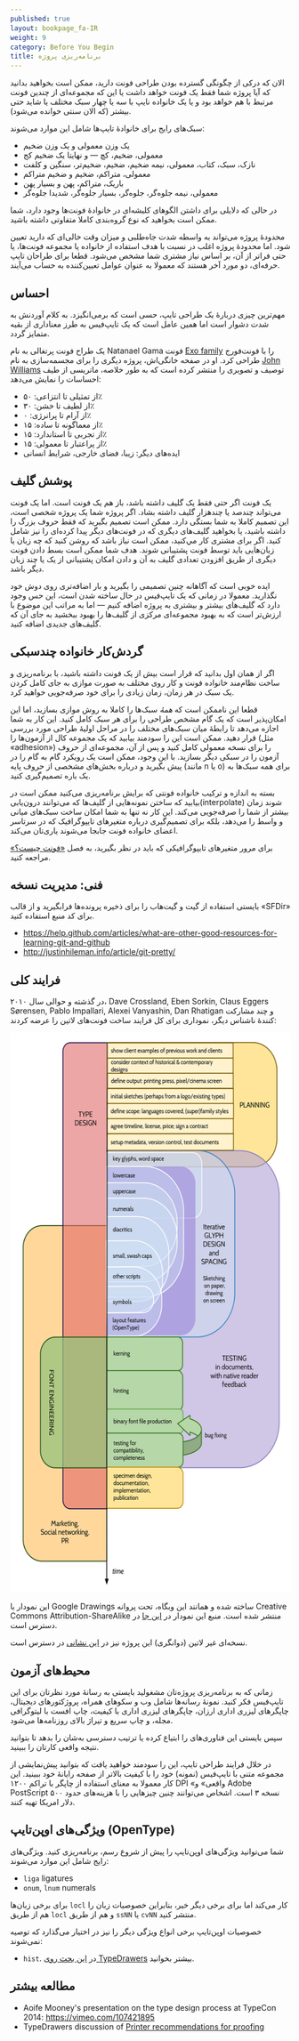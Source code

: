 ```yaml
---
published: true
layout: bookpage_fa-IR
weight: 9
category: Before You Begin
title: برنامه‌ریزی پروژه
---
```


الان که درکی از چگونگی گسترده بودن طراحی فونت دارید،
ممکن است بخواهید بدانید که آیا پروژه شما فقط یک فونت خواهد داشت
یا این که مجموعه‌ای از چندین فونت مرتبط با هم خواهد بود
و یا یک خانواده نایپ با سه یا چهار سبک مختلف یا شاید حتی بیشتر (که الان سنتی خوانده می‌شود).

سبک‌های رایج برای خانوادهٔ تایپ‌ها شامل این موارد می‌شوند:
* یک وزن معمولی و یک وزن ضخیم
* معمولی، ضخیم، کچ &mdash; و نهایتا یک ضخیم کج
* نازک، سبک، کتاب، معمولی، نیمه ضخیم، ضخیم، ضخیم‌تر، سنگین و کلفت
* معمولی، متراکم، ضخیم و ضخیم متراکم
* باریک، متراکم، پهن و بسیار پهن
* معمولی، نیمه جلوه‌گر، جلوه‌گر، بسیار جلوه‌گر، شدیدا جلوه‌گر

در حالی که دلایلی برای داشتن الگوهای کلیشه‌ای در خانوادهٔ فونت‌ها وجود دارد، شما ممکن است بخواهید که نوع گروه‌بندی کاملا متفاوتی داشته باشید.

محدودهٔ پروژه می‌تواند به واسطه شدت جاه‌طلبی و میزان وقت خالی‌ای که دارید تعیین شود.
اما محدودهٔ پروژه اغلب در نسبت با هدف استفاده از خانواده یا مجموعه فونت‌ها،
یا حتی فراتر از آن،
بر اساس نیاز مشتری شما مشخص می‌شود.
قطعا برای طراحان تایپ حرفه‌ای، دو مورد آخر هستند که معمولا به عنوان عوامل تعیین‌کننده به حساب می‌آیند.

## احساس

مهم‌ترین چیزی دربارهٔ یک طراحی تایپ، حسی است که برمی‌انگیزد.
به کلام آوردنش به شدت دشوار است اما همین عامل است که یک تایپ‌فیس به طرز معناداری از بقیه متمایز گردد.

یک طراح فونت پرتغالی به نام Natanael Gama فونت
[Exo family](https://www.google.com/fonts/specimen/Exo)
را با فونت‌فورج طراحی کرد.
او در صفحه خانگی‌اش، پروژه دیگری را برای مجسمه‌سازی به نام
[John Williams](http://ndiscovered.com/john-williams/)
توصیف و تصویری را منتشر کرده است که به طور خلاصه، ماتریسی از طیف احساسات را نمایش می‌دهد:

* از تمثیلی تا انتزاعی: ۵۰٪
* از لطیف تا خشن: ۳۰٪
* از آرام تا پرانرژی: ۰٪
* از معماگونه تا ساده: ۱۵٪
* از تجربی تا استاندارد: ۱۵٪
* از پراعتبار تا معمولی: ۱۵٪
* ایده‌های دیگر: زیبا، فضای خارجی، شرایط انسانی

## پوشش گلیف

یک فونت اگر حتی فقط یک گلیف داشته باشد، باز هم یک فونت است.
اما یک فونت می‌تواند چندصد یا چندهزار گلیف داشته بشاد.
اگر پروژه شما یک پروژه شخصی است، این تصمیم کاملا به شما بستگی دارد.
ممکن است تصمیم بگیرید که فقط حروف بزرگ را داشته باشید،
یا بخواهید گلیف‌های دیگری که در فونت‌های دیگر پیدا کرده‌ای را نیز شامل کنید.
اگر برای مشتری کار مي‌کنید،
ممکن است نیاز باشد که روشن کنید که چه زبان یا زبان‌هایی باید توسط فونت پشتیبانی شوند.
هدف شما ممکن است بسط دادن فونت دیگری از طریق افزودن تعدادی گلیف به آن
و دادن امکان پشتیبانی از یک یا چند زبان دیگر باشد.

ایده خوبی است که آگاهانه چنین تصمیمی را بگیرید و بار اضافه‌تری روی دوش خود نگذارید.
معمولا در زمانی که یک تایپ‌فیس در حال ساخته شدن است،
این حس وجود دارد که گلیف‌های بیشتر و بیشتری به پروژه اضافه کنیم
&mdash;
اما به مراتب این موضوع با ارزش‌تر است که به بهبود مجموعه‌ای مرکزی از گلیف‌ها را بهبود ببخشید به جای آن که گلیف‌های جدیدی اضافه کنید.

## گردش‌کار خانواده چندسبکی

اگر از همان اول بدانید که قرار است بیش از یک فونت داشته باشید،
با برنامه‌ریزی و ساخت نظام‌مند خانواده فونت و کار روی مختلف به صورت موازی به جای کامل کردن یک سبک در هر زمان، 
زمان زیادی را برای خود صرفه‌جویی خواهید کرد.

قطعا این ناممکن است که *همهٔ* سبک‌ها را کاملا به روش موازی بسازید،
اما این امکان‌پذیر است که یک گام مشخص طراحی را برای هر سبک کامل کنید.
این کار به شما اجازه می‌دهد تا رابطهٔ میان سبک‌های مختلف را در مراحل اولیهٔ طراحی مورد بررسی قرار دهید.
ممکن است این را سودمند بیابید که یک مجموعه کال از آزمون‌ها را (مثل «adhesion») را برای نسخه معمولی کامل کنید
و پس از آن،
مجموعه‌ای از حروف آزمون را در سبکی دیگر بسازید.
با این وجود، ممکن است یک رویکرد گام به گام را در پیش بگیرید
و درباره بخش‌های مشخصی از حروف پایه (مانند n یا o) برای همه سبک‌ها به یک باره تصمیم‌گیری کنید.

بسته به اندازه و ترکیب خانواده فونتی که برایش برنامه‌ریزی می‌کنید
ممکن است در بیابید که ساختن نمونه‌هایی از گلیف‌ها که می‌توانند درون‌یابی(interpolate) شوند زمان بیشتر از شما را صرفه‌جویی می‌کند.
این کار نه تنها به شما امکان ساخت سبک‌های میانی و واسط را می‌دهد،
بلکه برای تصمیم‌گیری درباره متغیرهای تایپوگرافیک که در سرتاسر اعضای خانواده فونت جابجا می‌شوند یاری‌تان می‌کند.

برای مرور متغیرهای تایپوگرافیکی که باید در نظر بگیرید، به فصل
[«فونت چیست؟»](What_Is_a_Font.html)
مراجعه کنید.


## فنی: مدیریت نسخه

بایستی استفاده از گیت و گیت‌هاب را برای ذخیره پرونده‌ها فرابگیرید و از قالب «SFDir» برای کد منبع استفاده کنید.

* <https://help.github.com/articles/what-are-other-good-resources-for-learning-git-and-github>
* <http://justinhileman.info/article/git-pretty/>

## فرایند کلی

در گذشته و حوالی سال ۲۰۱۰، Dave Crossland, Eben Sorkin, Claus Eggers Sørensen, Pablo Impallari, Alexei Vanyashin, Dan Rhatigan و چند مشارکت کنندهٔ ناشناس دیگر، نموداری برای کل فرایند ساخت فونت‌های لاتین را عرضه کردند:

<img src="images/planning-process.png" width="584" height="1006">

این نمودار با Google Drawings ساخته شده و همانند این وبگاه، تحت پروانه Creative Commons Attribution-ShareAlike منتشر شده است.
منبع این نمودار در [این جا](https://commons.wikimedia.org/wiki/File:Latin_Typeface_Design_Process_Overview.pdf) در دسترس است.

نسخه‌ای غیر لاتین (دوانگری) این پروژه نیز در
[این نشانی](https://commons.wikimedia.org/wiki/File:Devanagari_Typeface_Design_Process_Overview.pdf)
در دسترس است.

<!-- Editable versions of the above, with unknown stability, may be found in GitHub PR №225. -->

## محیط‌های آزمون

زمانی که به برنامه‌ریزی پروژه‌تان مشغولید بایستی به رسانهٔ مورد نظرتان برای این تایپ‌فیس فکر کنید.
نمونهٔ رسانه‌ها شامل وب و سکوهای همراه، پروژکتورهای دیجیتال، چاپگرهای لیزری اداری ارزان، چاپگرهای لیزری اداری با کیفیت، چاپ افست با لیتوگرافی مجله، و چاپ سریع و تیراژ بالای روزنامه‌ها می‌شود.

سپس بایستی این فناوری‌های را ابتیاع کرده یا ترتیب دسترسی به‌شان را بدهد تا بتوانید نتیجه واقعی کارتان را ببینید.

در خلال فرایند طراحی تایپ، این را سودمند خواهید یافت که بتوانید پیش‌نمایشی از مجموعه متنی با تایپ‌فیس (نمونه) خود را با کیفیت بالاتر از صفحه رایانهٔ خود ببینید.
این کار معمولا به معنای استفاده از چاپگر با تراکم ۱۲۰۰ DPI «واقعی» و Adobe PostScript نسخه ۳ است.
اشخاص می‌توانند چنین چیزهایی را با هزینه‌های حدود ۵۰۰ دلار امریکا تهیه کنند.

## ویژگی‌های اوپن‌تایپ (OpenType)

شما می‌توانید ویژگی‌های اوپن‌تایپ را پیش از شروع رسم، برنامه‌ریزی کنید.
ویژگی‌های رایج شامل این موارد می‌شوند:
* `liga` ligatures
* `onum`, `lnum` numerals

برای برخی زبان‌ها `locl` کار می‌کند اما برای برخی دیگر خیر،
بنابراین خصوصیات زبان را هم از طریق `locl` و هم از طریق `ssNN` یا `cvNN` منتشر کنید.

خصوصیات اوپن‌تایپ برخی انواع ویژگی دیگر را نیز در اختیار می‌گذارد که توصیه نمی‌شوند:
* `hist`. در [این بحث روی TypeDrawers](http://typedrawers.com/discussion/1358/what-are-the-best-practices-for-the-hist-feature-long-s) بیشتر بخوانید.

## مطالعه بیشتر

* Aoife Mooney's presentation on the type design process at TypeCon 2014: <https://vimeo.com/107421895>
* TypeDrawers discussion of [Printer recommendations for proofing](http://typedrawers.com/discussion/314/printer-recommendations-for-proofing)
